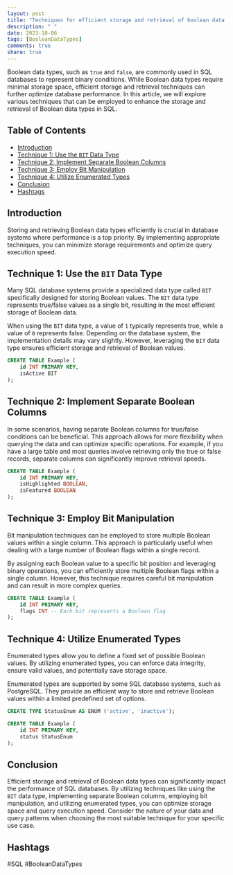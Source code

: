 ```yaml
---
layout: post
title: "Techniques for efficient storage and retrieval of boolean data types in SQL"
description: " "
date: 2023-10-06
tags: [BooleanDataTypes]
comments: true
share: true
---
```


Boolean data types, such as `true` and `false`, are commonly used in SQL databases to represent binary conditions. While Boolean data types require minimal storage space, efficient storage and retrieval techniques can further optimize database performance. In this article, we will explore various techniques that can be employed to enhance the storage and retrieval of Boolean data types in SQL.

## Table of Contents
- [Introduction](#introduction)
- [Technique 1: Use the `BIT` Data Type](#technique-1-use-the-bit-data-type)
- [Technique 2: Implement Separate Boolean Columns](#technique-2-implement-separate-boolean-columns)
- [Technique 3: Employ Bit Manipulation](#technique-3-employ-bit-manipulation)
- [Technique 4: Utilize Enumerated Types](#technique-4-utilize-enumerated-types)
- [Conclusion](#conclusion)
- [Hashtags](#hashtags)

## Introduction<a name="introduction"></a>

Storing and retrieving Boolean data types efficiently is crucial in database systems where performance is a top priority. By implementing appropriate techniques, you can minimize storage requirements and optimize query execution speed.

## Technique 1: Use the `BIT` Data Type<a name="technique-1-use-the-bit-data-type"></a>

Many SQL database systems provide a specialized data type called `BIT` specifically designed for storing Boolean values. The `BIT` data type represents true/false values as a single bit, resulting in the most efficient storage of Boolean data.

When using the `BIT` data type, a value of `1` typically represents true, while a value of `0` represents false. Depending on the database system, the implementation details may vary slightly. However, leveraging the `BIT` data type ensures efficient storage and retrieval of Boolean values.

```sql
CREATE TABLE Example (
    id INT PRIMARY KEY,
    isActive BIT
);
```

## Technique 2: Implement Separate Boolean Columns<a name="technique-2-implement-separate-boolean-columns"></a>

In some scenarios, having separate Boolean columns for true/false conditions can be beneficial. This approach allows for more flexibility when querying the data and can optimize specific operations. For example, if you have a large table and most queries involve retrieving only the true or false records, separate columns can significantly improve retrieval speeds.

```sql
CREATE TABLE Example (
    id INT PRIMARY KEY,
    isHighlighted BOOLEAN,
    isFeatured BOOLEAN
);
```

## Technique 3: Employ Bit Manipulation<a name="technique-3-employ-bit-manipulation"></a>

Bit manipulation techniques can be employed to store multiple Boolean values within a single column. This approach is particularly useful when dealing with a large number of Boolean flags within a single record.

By assigning each Boolean value to a specific bit position and leveraging binary operations, you can efficiently store multiple Boolean flags within a single column. However, this technique requires careful bit manipulation and can result in more complex queries.

```sql
CREATE TABLE Example (
    id INT PRIMARY KEY,
    flags INT -- Each bit represents a Boolean flag
);
```

## Technique 4: Utilize Enumerated Types<a name="technique-4-utilize-enumerated-types"></a>

Enumerated types allow you to define a fixed set of possible Boolean values. By utilizing enumerated types, you can enforce data integrity, ensure valid values, and potentially save storage space.

Enumerated types are supported by some SQL database systems, such as PostgreSQL. They provide an efficient way to store and retrieve Boolean values within a limited predefined set of options.

```sql
CREATE TYPE StatusEnum AS ENUM ('active', 'inactive');

CREATE TABLE Example (
    id INT PRIMARY KEY,
    status StatusEnum
);
```

## Conclusion<a name="conclusion"></a>

Efficient storage and retrieval of Boolean data types can significantly impact the performance of SQL databases. By utilizing techniques like using the `BIT` data type, implementing separate Boolean columns, employing bit manipulation, and utilizing enumerated types, you can optimize storage space and query execution speed. Consider the nature of your data and query patterns when choosing the most suitable technique for your specific use case.

## Hashtags<a name="hashtags"></a>
#SQL #BooleanDataTypes